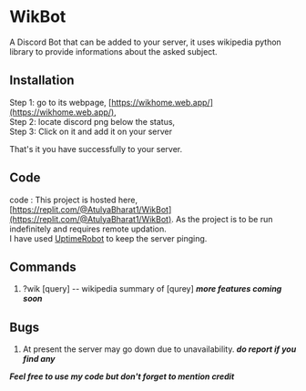 # WikBot
A Discord Bot that can be added to your server, it uses wikipedia python library to provide informations about the asked subject.

## Installation
Step 1: go to its webpage, [https://wikhome.web.app/](https://wikhome.web.app/),  <br />
Step 2: locate discord png below the status, <br />
Step 3: Click on it and add it on your server <br />

That's it you have successfully to your server.

## Code
code : This project is hosted here, [https://replit.com/@AtulyaBharat1/WikBot](https://replit.com/@AtulyaBharat1/WikBot). As the project is to be run indefinitely and requires remote updation. <br />
I have used [UptimeRobot](https://uptimerobot.com/) to keep the server pinging.

## Commands

1.  ?wik [query] -- wikipedia summary of [qurey]
***more features coming soon***

## Bugs
1. At present the server may go down due to unavailability. 
***do report if you find any***


***Feel free to use my code but don't forget to mention credit***
